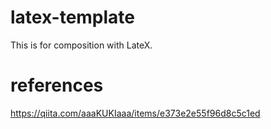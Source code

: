 # latex-template
This is for composition with LateX.

# references
https://qiita.com/aaaKUKIaaa/items/e373e2e55f96d8c5c1ed
